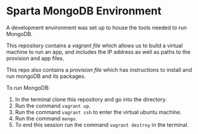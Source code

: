 # Sparta MongoDB Environment

A development environment was set up to house the tools needed to run MongoDB.

This repository contains
a *vagrant file* which allows us to build a virtual machine to run an app, and includes the IP address as well as paths to the provision and app files.

This repo also contains a
 *provision file* which has instructions to install and run mongoDB and its packages.


To run MongoDB:
1. In the terminal clone this repository and go into the directory.
2. Run the command `vagrant up`.
3. Run the command `vagrant ssh` to enter the virtual ubuntu machine.
3. Run the command `mongo`.
4. To end this session run the command `vagrant destroy` in the terminal.
